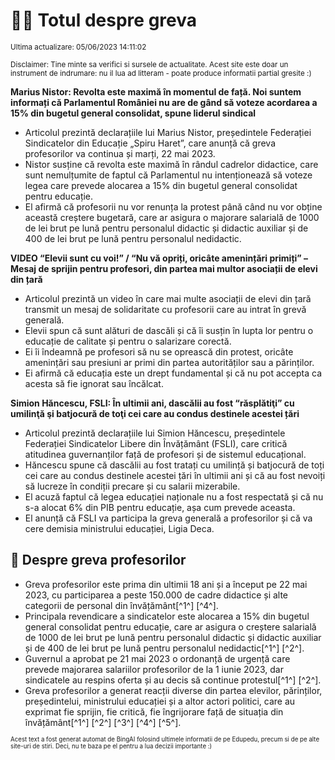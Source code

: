 # 👩‍🏫 Totul despre greva
<sub>Ultima actualizare: 05/06/2023 14:11:02</sub>

<sub>Disclaimer: Tine minte sa verifici si sursele de actualitate. Acest site este doar un instrument de indrumare: nu il lua ad litteram - poate produce informatii partial gresite :)</sub>

**Marius Nistor: Revolta este maximă în momentul de față. Noi suntem informați că Parlamentul României nu are de gând să voteze acordarea a 15% din bugetul general consolidat, spune liderul sindical**
- Articolul prezintă declarațiile lui Marius Nistor, președintele Federației Sindicatelor din Educație „Spiru Haret”, care anunță că greva profesorilor va continua și marți, 22 mai 2023.
- Nistor susține că revolta este maximă în rândul cadrelor didactice, care sunt nemulțumite de faptul că Parlamentul nu intenționează să voteze legea care prevede alocarea a 15% din bugetul general consolidat pentru educație.
- El afirmă că profesorii nu vor renunța la protest până când nu vor obține această creștere bugetară, care ar asigura o majorare salarială de 1000 de lei brut pe lună pentru personalul didactic și didactic auxiliar și de 400 de lei brut pe lună pentru personalul nedidactic.

**VIDEO “Elevii sunt cu voi!” / “Nu vă opriți, oricâte amenințări primiți” – Mesaj de sprijin pentru profesori, din partea mai multor asociații de elevi din țară**
- Articolul prezintă un video în care mai multe asociații de elevi din țară transmit un mesaj de solidaritate cu profesorii care au intrat în grevă generală.
- Elevii spun că sunt alături de dascăli și că îi susțin în lupta lor pentru o educație de calitate și pentru o salarizare corectă.
- Ei îi îndeamnă pe profesori să nu se oprească din protest, oricâte amenințări sau presiuni ar primi din partea autorităților sau a părinților.
- Ei afirmă că educația este un drept fundamental și că nu pot accepta ca acesta să fie ignorat sau încălcat.

**Simion Hăncescu, FSLI: În ultimii ani, dascălii au fost “răsplătiţi” cu umilinţă şi batjocură de toţi cei care au condus destinele acestei țări**
- Articolul prezintă declarațiile lui Simion Hăncescu, președintele Federației Sindicatelor Libere din Învățământ (FSLI), care critică atitudinea guvernanților față de profesori și de sistemul educațional.
- Hăncescu spune că dascălii au fost tratați cu umilință și batjocură de toți cei care au condus destinele acestei țări în ultimii ani și că au fost nevoiți să lucreze în condiții precare și cu salarii mizerabile.
- El acuză faptul că legea educației naționale nu a fost respectată și că nu s-a alocat 6% din PIB pentru educație, așa cum prevede aceasta.
- El anunță că FSLI va participa la greva generală a profesorilor și că va cere demisia ministrului educației, Ligia Deca.

## 🏫 Despre greva profesorilor
- Greva profesorilor este prima din ultimii 18 ani și a început pe 22 mai 2023, cu participarea a peste 150.000 de cadre didactice și alte categorii de personal din învățământ[^1^] [^4^].
- Principala revendicare a sindicatelor este alocarea a 15% din bugetul general consolidat pentru educație, care ar asigura o creștere salarială de 1000 de lei brut pe lună pentru personalul didactic și didactic auxiliar și de 400 de lei brut pe lună pentru personalul nedidactic[^1^] [^2^].
- Guvernul a aprobat pe 21 mai 2023 o ordonanță de urgență care prevede majorarea salariilor profesorilor de la 1 iunie 2023, dar sindicatele au respins oferta și au decis să continue protestul[^1^] [^2^].
- Greva profesorilor a generat reacții diverse din partea elevilor, părinților, președintelui, ministrului educației și a altor actori politici, care au exprimat fie sprijin, fie critică, fie îngrijorare față de situația din învățământ[^1^] [^2^] [^3^] [^4^] [^5^].


<sub><sub>Acest text a fost generat automat de BingAI folosind ultimele informatii de pe Edupedu, precum si de pe alte site-uri de stiri. Deci, nu te baza pe el pentru a lua decizii importante :)</sub></sub>